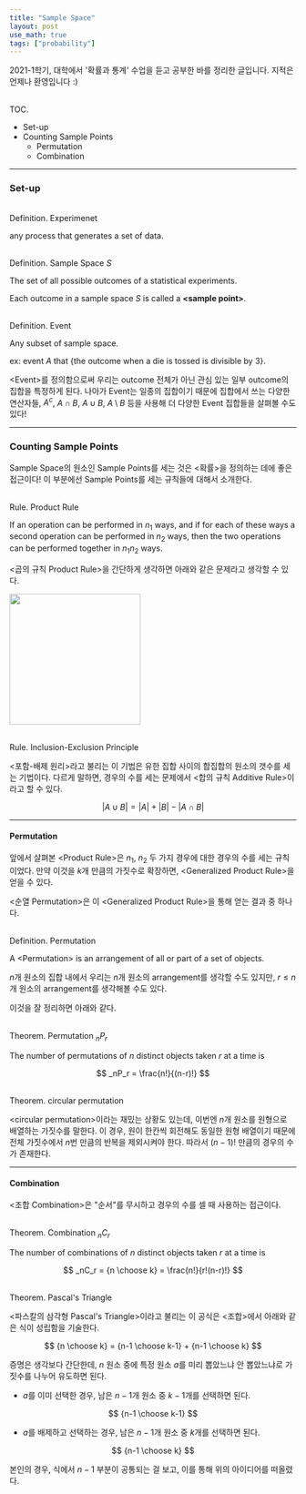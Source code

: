 ```yaml
---
title: "Sample Space"
layout: post
use_math: true
tags: ["probability"]
---
```



2021-1학기, 대학에서 '확률과 통계' 수업을 듣고 공부한 바를 정리한 글입니다. 지적은 언제나 환영입니다 :)

<br><span class="statement-title">TOC.</span><br>

- Set-up
- Counting Sample Points
  - Permutation
  - Combination

<hr>

### Set-up

<br><span class="statement-title">Definition.</span> Experimenet<br>

any process that generates a set of data.

<br><span class="statement-title">Definition.</span> Sample Space $S$<br>

The set of all possible outcomes of a statistical experiments.

Each outcome in a sample space $S$ is called a **\<sample point\>**.

<br><span class="statement-title">Definition.</span> Event<br>

Any subset of sample space.

ex: event $A$ that \{the outcome when a die is tossed is divisible by 3\}.

\<Event\>를 정의함으로써 우리는 outcome 전체가 아닌 관심 있는 일부 outcome의 집합을 특정하게 된다. 나아가 Event는 일종의 집합이기 때문에 집합에서 쓰는 다양한 연산자들, $A^c$, $A \cap B$, $A \cup B$, $A \setminus B$ 등을 사용해 더 다양한 Event 집합들을 살펴볼 수도 있다!

<hr/>

### Counting Sample Points

Sample Space의 원소인 Sample Points를 세는 것은 \<확률\>을 정의하는 데에 좋은 접근이다! 이 부분에선 Sample Points를 세는 규칙들에 대해서 소개한다.

<br><span class="statement-title">Rule.</span> Product Rule<br>

If an operation can be performed in $n_1$ ways, and if for each of these ways a second operation can be performed in $n_2$ ways, then the two operations can be performed together in $n_1 n_2$ ways.

\<곱의 규칙 Product Rule\>을 간단하게 생각하면 아래와 같은 문제라고 생각할 수 있다.

<div class="img-wrapper">
  <img src="{{ "/images/probability-and-statistics/sample-space-1.jpg" | relative_url }}" width="230px">
</div>

<br><span class="statement-title">Rule.</span> Inclusion-Exclusion Principle<br>

\<포함-배제 원리\>라고 불리는 이 기법은 유한 집합 사이의 합집합의 원소의 갯수를 세는 기법이다. 다르게 말하면, 경우의 수를 세는 문제에서 \<합의 규칙 Additive Rule\>이라고 할 수 있다.

$$
\left| A \cup B \right| = \left| A \right| + \left| B \right| - \left| A \cap B \right|
$$

<hr/>

#### Permutation

앞에서 살펴본 \<Product Rule\>은 $n_1$, $n_2$ 두 가지 경우에 대한 경우의 수를 세는 규칙이었다. 만약 이것을 $k$개 만큼의 가짓수로 확장하면, \<Generalized Product Rule\>을 얻을 수 있다.

\<순열 Permutation\>은 이 \<Generalized Product Rule\>을 통해 얻는 결과 중 하나다.

<br><span class="statement-title">Definition.</span> Permutation<br>

A \<Permutation\> is an arrangement of all or part of a set of objects.

$n$개 원소의 집합 내에서 우리는 $n$개 원소의 arrangement를 생각할 수도 있지만, $r \le n$개 원소의 arrangement를 생각해볼 수도 있다.

이것을 잘 정리하면 아래와 같다.

<br><span class="statement-title">Theorem.</span> Permutation $_nP_r$<br>

The number of permutations of $n$ distinct objects taken $r$ at a time is

$$
_nP_r = \frac{n!}{(n-r)!}
$$

<br><span class="statement-title">Theorem.</span> circular permutation<br>

\<circular permutation\>이라는 재밌는 상황도 있는데, 이번엔 $n$개 원소를 원형으로 배열하는 가짓수를 말한다. 이 경우, 원이 한칸씩 회전해도 동일한 원형 배열이기 때문에 전체 가짓수에서 $n$번 만큼의 반복을 제외시켜야 한다. 따라서 $(n-1)!$ 만큼의 경우의 수가 존재한다.

<hr/>

#### Combination

\<조합 Combination\>은 "순서"를 무시하고 경우의 수를 셀 때 사용하는 접근이다.

<br><span class="statement-title">Theorem.</span> Combination $_nC_r$<br>

The number of combinations of $n$ distinct objects taken $r$ at a time is 

$$
_nC_r = {n \choose k} = \frac{n!}{r!(n-r)!}
$$

<br><span class="statement-title">Theorem.</span> Pascal's Triangle<br>

\<파스칼의 삼각형 Pascal's Triangle\>이라고 불리는 이 공식은 \<조합\>에서 아래와 같은 식이 성립함을 기술한다.

$$
{n \choose k} = {n-1 \choose k-1} + {n-1 \choose k}
$$

증명은 생각보다 간단한데, $n$ 원소 중에 특정 원소 $a$를 미리 뽑았느냐 안 뽑았느냐로 가짓수를 나누어 유도하면 된다.

- $a$를 이미 선택한 경우, 남은 $n-1$개 원소 중 $k-1$개를 선택하면 된다. 
 
$$
{n-1 \choose k-1}
$$

- $a$를 배제하고 선택하는 경우, 남은 $n-1$개 원소 중 $k$개를 선택하면 된다.

$$
{n-1 \choose k}
$$

본인의 경우, 식에서 $n-1$ 부분이 공통되는 걸 보고, 이를 통해 위의 아이디어를 떠올렸다.